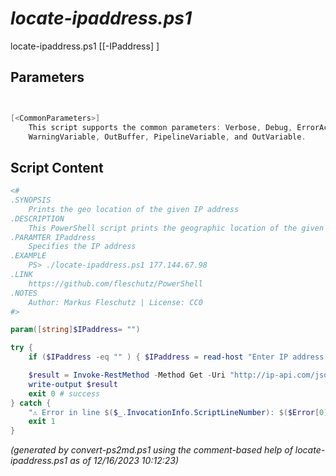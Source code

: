 *locate-ipaddress.ps1*
================

locate-ipaddress.ps1 [[-IPaddress] <string>]


Parameters
----------
```powershell


[<CommonParameters>]
    This script supports the common parameters: Verbose, Debug, ErrorAction, ErrorVariable, WarningAction, 
    WarningVariable, OutBuffer, PipelineVariable, and OutVariable.
```

Script Content
--------------
```powershell
<#
.SYNOPSIS
	Prints the geo location of the given IP address
.DESCRIPTION
	This PowerShell script prints the geographic location of the given IP address.
.PARAMTER IPaddress
	Specifies the IP address
.EXAMPLE
	PS> ./locate-ipaddress.ps1 177.144.67.98
.LINK
	https://github.com/fleschutz/PowerShell
.NOTES
	Author: Markus Fleschutz | License: CC0
#>

param([string]$IPaddress= "")

try {
	if ($IPaddress -eq "" ) { $IPaddress = read-host "Enter IP address to locate" }

	$result = Invoke-RestMethod -Method Get -Uri "http://ip-api.com/json/$IPaddress"
	write-output $result
	exit 0 # success
} catch {
	"⚠️ Error in line $($_.InvocationInfo.ScriptLineNumber): $($Error[0])"
	exit 1
}
```

*(generated by convert-ps2md.ps1 using the comment-based help of locate-ipaddress.ps1 as of 12/16/2023 10:12:23)*
